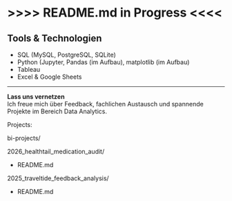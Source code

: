 
# >>>> README.md in Progress <<<<

## Tools & Technologien

- SQL (MySQL, PostgreSQL, SQLite)  
- Python (Jupyter, Pandas (im Aufbau), matplotlib (im Aufbau)  
- Tableau  
- Excel & Google Sheets  

---

**Lass uns vernetzen**  
Ich freue mich über Feedback, fachlichen Austausch und spannende Projekte im Bereich Data Analytics.


Projects: 

bi-projects/

2026_healthtail_medication_audit/
- README.md

2025_traveltide_feedback_analysis/
- README.md
